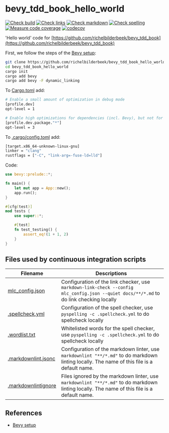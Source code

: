 # bevy_tdd_book_hello_world

[![Check build](https://github.com/richelbilderbeek/bevy_tdd_book_hello_world/actions/workflows/check_build.yaml/badge.svg?branch=master)](https://github.com/richelbilderbeek/bevy_tdd_book_hello_world/actions/workflows/check_build.yaml)
[![Check links](https://github.com/richelbilderbeek/bevy_tdd_book_hello_world/actions/workflows/check_links.yaml/badge.svg?branch=master)](https://github.com/richelbilderbeek/bevy_tdd_book_hello_world/actions/workflows/check_links.yaml)
[![Check markdown](https://github.com/richelbilderbeek/bevy_tdd_book_hello_world/actions/workflows/check_markdown.yaml/badge.svg?branch=master)](https://github.com/richelbilderbeek/bevy_tdd_book_hello_world/actions/workflows/check_markdown.yaml)
[![Check spelling](https://github.com/richelbilderbeek/bevy_tdd_book_hello_world/actions/workflows/check_spelling.yaml/badge.svg?branch=master)](https://github.com/richelbilderbeek/bevy_tdd_book_hello_world/actions/workflows/check_spelling.yaml)
[![Measure code coverage](https://github.com/richelbilderbeek/bevy_tdd_book_hello_world/actions/workflows/measure_codecov.yaml/badge.svg?branch=master)](https://github.com/richelbilderbeek/bevy_tdd_book_hello_world/actions/workflows/measure_codecov.yaml)
[![codecov](https://codecov.io/gh/richelbilderbeek/bevy_tdd_book_hello_world/graph/badge.svg?token=XAVFZYDQKZ)](https://codecov.io/gh/richelbilderbeek/bevy_tdd_book_hello_world)

'Hello world' code for [https://github.com/richelbilderbeek/bevy_tdd_book](https://github.com/richelbilderbeek/bevy_tdd_book)

First, we follow the steps of the [Bevy setup](https://bevyengine.org/learn/quick-start/getting-started/setup/):

```bash
git clone https://github.com/richelbilderbeek/bevy_tdd_book_hello_world
cd bevy_tdd_book_hello_world
cargo init
cargo add bevy
cargo add bevy -F dynamic_linking
```

To [Cargo.toml](Cargo.toml) add:

```bash
# Enable a small amount of optimization in debug mode
[profile.dev]
opt-level = 1

# Enable high optimizations for dependencies (incl. Bevy), but not for our code:
[profile.dev.package."*"]
opt-level = 3
```

To [.cargo/config.toml](.cargo/config.toml) add:

```bash
[target.x86_64-unknown-linux-gnu]
linker = "clang"
rustflags = ["-C", "link-arg=-fuse-ld=lld"]
```

Code:

```rust
use bevy::prelude::*;

fn main() {
    let mut app = App::new();
    app.run();
}

#[cfg(test)]
mod tests {
    use super::*;

    #[test]
    fn test_testing() {
        assert_eq!(1 + 1, 2)
    }
}
```

## Files used by continuous integration scripts

Filename                                  |Descriptions
------------------------------------------|--------------------------------------------------------------------------------------------------------------------------------------
[mlc_config.json](mlc_config.json)        |Configuration of the link checker, use `markdown-link-check --config mlc_config.json --quiet docs/**/*.md` to do link checking locally
[.spellcheck.yml](.spellcheck.yml)        |Configuration of the spell checker, use `pyspelling -c .spellcheck.yml` to do spellcheck locally
[.wordlist.txt](.wordlist.txt)            |Whitelisted words for the spell checker, use `pyspelling -c .spellcheck.yml` to do spellcheck locally
[.markdownlint.jsonc](.markdownlint.jsonc)|Configuration of the markdown linter, use `markdownlint "**/*.md"` to do markdown linting locally. The name of this file is a default name.
[.markdownlintignore](.markdownlintignore)|Files ignored by the markdown linter, use `markdownlint "**/*.md"` to do markdown linting locally. The name of this file is a default name.

## References

* [Bevy setup](https://bevyengine.org/learn/quick-start/getting-started/setup/)
